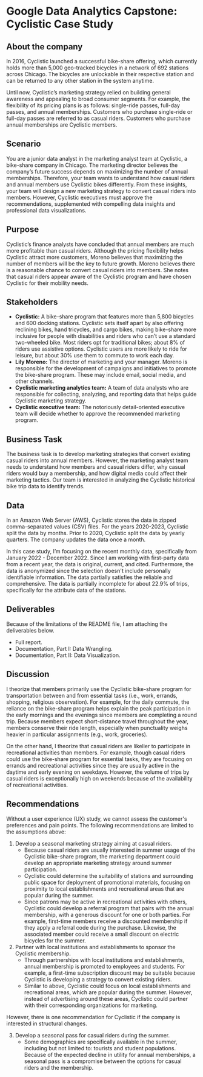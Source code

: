 # Google Data Analytics Capstone: Cyclistic Case Study

## About the company

In 2016, Cyclistic launched a successful bike-share offering, which currently holds more than 5,000 geo-tracked bicycles in a network of 692 stations across Chicago. The bicycles are unlockable in their respective station and can be returned to any other station in the system anytime.

Until now, Cyclistic’s marketing strategy relied on building general awareness and appealing to broad consumer segments. For example, the flexibility of its pricing plans is as follows: single-ride passes, full-day passes, and annual memberships. 
Customers who purchase single-ride or full-day passes are referred to as casual riders. Customers who purchase annual memberships are Cyclistic members.

## Scenario

You are a junior data analyst in the marketing analyst team at Cyclistic, a bike-share company in Chicago. The marketing director believes the company’s future success depends on maximizing the number of annual memberships. Therefore, your team wants to understand how casual riders and annual members use Cyclistic bikes differently. From these insights, your team will design a new marketing strategy to convert casual riders into members. However, Cyclistic executives must approve the recommendations, supplemented with compelling data insights and professional data visualizations.

## Purpose

Cyclistic’s finance analysts have concluded that annual members are much more profitable than casual riders. Although the pricing flexibility helps Cyclistic attract more customers, Moreno believes that maximizing the number of members will be the key to future growth. Moreno believes there is a reasonable chance to convert casual riders into members. She notes that casual riders appear aware of the Cyclistic program and have chosen Cyclistic for their mobility needs.

## Stakeholders

* **Cyclistic:** A bike-share program that features more than 5,800 bicycles and 600 docking stations. Cyclistic sets itself apart by also offering reclining bikes, hand tricycles, and cargo bikes, making bike-share more inclusive for people with disabilities and riders who can’t use a standard two-wheeled bike. Most riders opt for traditional bikes; about 8% of riders use assistive options. Cyclistic users are more likely to ride for leisure, but about 30% use them to commute to work each day.
* **Lily Moreno:** The director of marketing and your manager. Moreno is responsible for the development of campaigns and initiatives to promote the bike-share program. These may include email, social media, and other channels.
* **Cyclistic marketing analytics team:** A team of data analysts who are responsible for collecting, analyzing, and reporting data that helps guide Cyclistic marketing strategy.
* **Cyclistic executive team:** The notoriously detail-oriented executive team will decide whether to approve the recommended marketing program.

## Business Task

The business task is to develop marketing strategies that convert existing casual riders into annual members. However, the marketing analyst team needs to understand how members and casual riders differ, why casual riders would buy a membership, and how digital media could affect their marketing tactics. Our team is interested in analyzing the Cyclistic historical bike trip data to identify trends.

## Data

In an Amazon Web Server (AWS), Cyclistic stores the data in zipped comma-separated values (CSV) files. For the years 2020-2023, Cyclistic split the data by months. Prior to 2020, Cyclistic split the data by yearly quarters. The company updates the data once a month.

In this case study, I’m focusing on the recent monthly data, specifically from January 2022 - December 2022. Since I am working with first-party data from a recent year, the data is original, current, and cited. Furthermore, the data is anonymized since the selection doesn't include personally identifiable information. 
The data partially satisfies the reliable and comprehensive. The data is partially incomplete for about 22.9% of trips, specifically for the attribute data of the stations.

## Deliverables

Because of the limitations of the README file, I am attaching the deliverables below.

* Full report.
* Documentation, Part I: Data Wrangling.
* Documentation, Part II: Data Visualization.

## Discussion

I theorize that members primarily use the Cyclistic bike-share program for transportation between and from essential tasks (i.e., work, errands, shopping, religious observation). For example, for the daily commute, the reliance on the bike-share program helps explain the peak participation in the early mornings and the evenings since members are completing a round trip. Because members expect short-distance travel throughout the year, members conserve their ride length, especially when punctuality weighs heavier in particular assignments (e.g., work, groceries).

On the other hand, I theorize that casual riders are likelier to participate in recreational activities than members. For example, though casual riders could use the bike-share program for essential tasks, they are focusing on errands and recreational activities since they are usually active in the daytime and early evening on weekdays. However, the volume of trips by casual riders is exceptionally high on weekends because of the availability of recreational activities.

## Recommendations

Without a user experience (UX) study, we cannot assess the customer's preferences and pain points. The following recommendations are limited to the assumptions above:

1. Develop a seasonal marketing strategy aiming at casual riders.
    * Because casual riders are usually interested in summer usage of the Cyclistic bike-share program, the marketing department could develop an appropriate marketing strategy around summer participation.
    *  Cyclistic could determine the suitability of stations and surrounding public space for deployment of promotional materials, focusing on proximity to local establishments and recreational areas that are popular during the summer.
    *  Since patrons may be active in recreational activities with others, Cyclistic could develop a referral program that pairs with the annual membership, with a generous discount for one or both parties. For example, first-time members receive a discounted membership if they apply a referral code during the purchase. Likewise, the associated member could receive a small discount on electric bicycles for the summer.
2. Partner with local institutions and establishments to sponsor the Cyclistic membership.
    * Through partnerships with local institutions and establishments, annual membership is promoted to employees and students. For example, a first-time subscription discount may be suitable because Cyclistic is developing a strategy to convert existing riders. 
    * Similar to above, Cyclistic could focus on local establishments and recreational areas, which are popular during the summer. However, instead of advertising around these areas, Cyclistic could partner with their corresponding organizations for marketing. 

However, there is one recommendation for Cyclistic if the company is interested in structural changes.

3. Develop a seasonal pass for casual riders during the summer.
    * Some demographics are specifically available in the summer, including but not limited to: tourists and student populations. Because of the expected decline in utility for annual memberships, a seasonal pass is a compromise between the options for casual riders and the membership.
